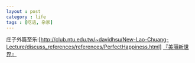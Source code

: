```yaml
---
layout : post
category : life
tags : [呓语, 杂家]
---
```


庄子外篇至乐:[http://club.ntu.edu.tw/~davidhsu/New-Lao-Chuang-Lecture/discuss_references/references/PerfectHappiness.html]
[『美丽新世界』]()

